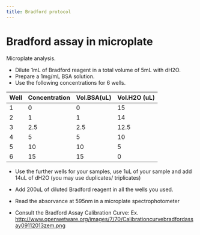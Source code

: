 ```yaml
---
title: Bradford protocol 
---
```


# Bradford assay in microplate 

Microplate analysis.


- Dilute 1mL of Bradford reagent in a total volume of 5mL with dH2O.
- Prepare a 1mg/mL BSA solution.
- Use the following concentrations for 6 wells.

| Well | Concentration | Vol.BSA(uL) | Vol.H2O (uL) |
|------|---------------|-------------|--------------|
| 1    | 0             | 0           | 15           |
| 2    | 1             | 1           | 14           |
| 3    | 2.5           | 2.5         | 12.5         |
| 4    | 5             | 5           | 10           |
| 5    | 10            | 10          | 5            |
| 6    | 15            | 15          | 0            |



- Use the further wells for your samples, use 1uL of your sample and add 14uL of dH2O (you may use duplicates/ triplicates)

- Add 200uL of diluted Bradford reagent in all the wells you used.

- Read the absorvance at 595nm in a microplate spectrophotometer

- Consult the Bradford Assay Calibration Curve:
Ex. http://www.openwetware.org/images/7/70/Calibrationcurvebradfordassay09112013zem.png
